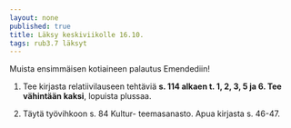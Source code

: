 ```yaml
---
layout: none
published: true
title: Läksy keskiviikolle 16.10.
tags: rub3.7 läksyt
---
```

Muista ensimmäisen kotiaineen palautus Emendediin!

1. Tee kirjasta relatiivilauseen tehtäviä **s. 114 alkaen t. 1, 2, 3, 5 ja 6. Tee vähintään kaksi**, lopuista plussaa.

2. Täytä työvihkoon s. 84 Kultur- teemasanasto. Apua kirjasta s. 46-47.
